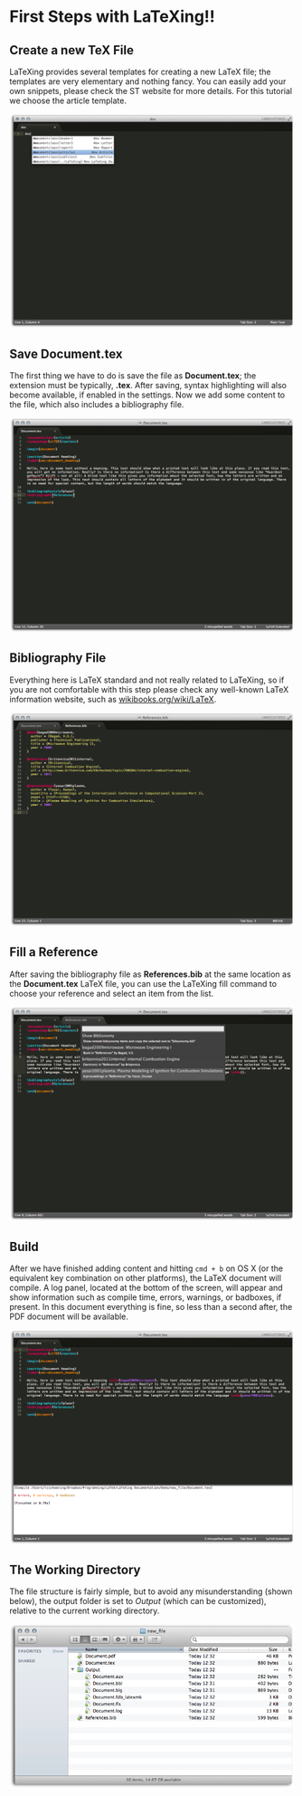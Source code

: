 # First Steps with LaTeXing!!

## Create a new TeX File

LaTeXing provides several templates for creating a new LaTeX file; the
templates are very elementary and nothing fancy. You can easily add your own
snippets, please check the ST website for more details. For this tutorial we
choose the article template.

![](images/first_steps_create_document.jpg)

## Save Document.tex

The first thing we have to do is save the file as **Document.tex**; the
extension must be typically, **.tex**. After saving, syntax highlighting will
also become available, if enabled in the settings. Now we add some content to
the file, which also includes a bibliography file.

![](images/first_steps_save_document.jpg)

## Bibliography File

Everything here is LaTeX standard and not really related to LaTeXing, so if
you are not comfortable with this step please check any well-known LaTeX
information website, such as [wikibooks.org/wiki/LaTeX][wikibooks].

![](images/first_steps_references1.jpg)

## Fill a Reference

After saving the bibliography file as **References.bib** at the same location
as the **Document.tex** LaTeX file, you can use the LaTeXing fill command to
choose your reference and select an item from the list.

![](images/first_steps_references2.jpg)

## Build

After we have finished adding content and hitting `cmd + b` on OS X (or the
equivalent key combination on other platforms), the LaTeX document will
compile. A log panel, located at the bottom of the screen, will appear and
show information such as compile time, errors, warnings, or badboxes, if
present. In this document everything is fine, so less than a second after, the
PDF document will be available.

![](images/first_steps_build_document.jpg)

## The Working Directory

The file structure is fairly simple, but to avoid any misunderstanding (shown
below), the output folder is set to *Output* (which can be customized),
relative to the current working directory.

![](images/first_steps_finder.jpg)

[wikibooks]: http://en.wikibooks.org/wiki/LaTeX
